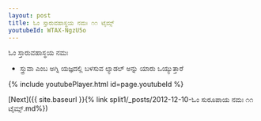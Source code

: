 ```yaml
---
layout: post
title: ಓಂ ಸ್ತಾರುವಹಾಸ್ಥಯ ನಮಃ ೧೧ ಟೈಮ್ಸ್
youtubeId: WTAX-NgzU5o
---
```

 
 
 ಓಂ ಸ್ತಾರುವಹಾಸ್ಥಯ ನಮಃ  
 
 -  ಸ್ತ್ರುವಾ ಎಂಬ ಅಗ್ನಿ ಯಜ್ಞದಲ್ಲಿ ಬಳಸುವ ಲ್ಯಾಡಲ್ ಅನ್ನು ಯಾರು ಒಯ್ಯುತ್ತಾರೆ 
 
  
 
  
 
 
 
 
 
 


{% include youtubePlayer.html id=page.youtubeId %}
 
[Next]({{ site.baseurl }}{% link  split1/_posts/2012-12-10-ಓಂ ಸುರೂಪಾಯ ನಮಃ ೧೧ ಟೈಮ್ಸ್.md%})
 
